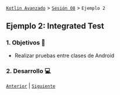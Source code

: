 

[`Kotlin Avanzado`](../../Readme.md) > [`Sesión 08`](../Readme.md) > `Ejemplo 2`

## Ejemplo 2: Integrated Test

<div style="text-align: justify;">

### 1. Objetivos :dart:


* Realizar pruebas entre clases de Android


### 2. Desarrollo :computer:




[`Anterior`](../Reto-01) | [`Siguiente`](../Readme.md)      

</div>